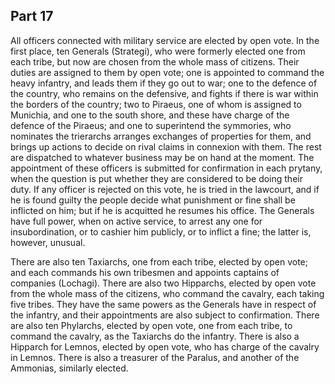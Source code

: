 ## Part 17

All officers connected with military service are elected by open vote.
In the first place, ten Generals (Strategi), who were formerly elected one from each tribe, but now are chosen from the whole mass of citizens.
Their duties are assigned to them by open vote; one is appointed to command the heavy infantry, and leads them if they go out to war; one to the defence of the country, who remains on the defensive, and fights if there is war within the borders of the country; two to Piraeus, one of whom is assigned to Munichia, and one to the south shore, and these have charge of the defence of the Piraeus; and one to superintend the symmories, who nominates the trierarchs arranges exchanges of properties for them, and brings up actions to decide on rival claims in connexion with them.
The rest are dispatched to whatever business may be on hand at the moment.
The appointment of these officers is submitted for confirmation in each prytany, when the question is put whether they are considered to be doing their duty.
If any officer is rejected on this vote, he is tried in the lawcourt, and if he is found guilty the people decide what punishment or fine shall be inflicted on him; but if he is acquitted he resumes his office.
The Generals have full power, when on active service, to arrest any one for insubordination, or to cashier him publicly, or to inflict a fine; the latter is, however, unusual.

There are also ten Taxiarchs, one from each tribe, elected by open vote; and each commands his own tribesmen and appoints captains of companies (Lochagi).
There are also two Hipparchs, elected by open vote from the whole mass of the citizens, who command the cavalry, each taking five tribes.
They have the same powers as the Generals have in respect of the infantry, and their appointments are also subject to confirmation.
There are also ten Phylarchs, elected by open vote, one from each tribe, to command the cavalry, as the Taxiarchs do the infantry.
There is also a Hipparch for Lemnos, elected by open vote, who has charge of the cavalry in Lemnos.
There is also a treasurer of the Paralus, and another of the Ammonias, similarly elected.

